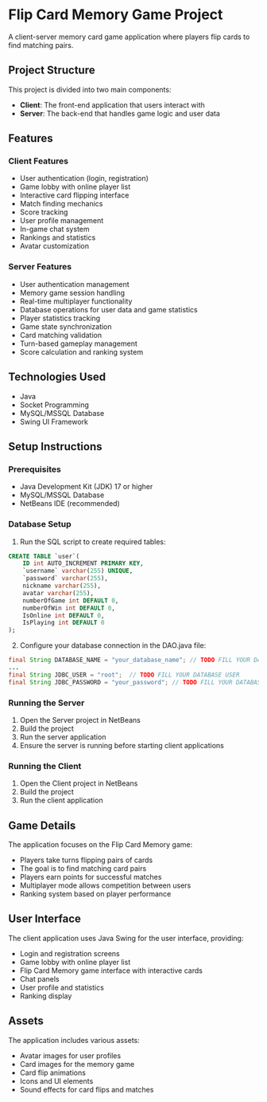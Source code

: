 # Flip Card Memory Game Project

A client-server memory card game application where players flip cards to find matching pairs.

## Project Structure

This project is divided into two main components:

- **Client**: The front-end application that users interact with
- **Server**: The back-end that handles game logic and user data

## Features

### Client Features
- User authentication (login, registration)
- Game lobby with online player list
- Interactive card flipping interface
- Match finding mechanics
- Score tracking
- User profile management
- In-game chat system
- Rankings and statistics
- Avatar customization

### Server Features
- User authentication management
- Memory game session handling
- Real-time multiplayer functionality
- Database operations for user data and game statistics
- Player statistics tracking
- Game state synchronization
- Card matching validation
- Turn-based gameplay management
- Score calculation and ranking system

## Technologies Used

- Java
- Socket Programming
- MySQL/MSSQL Database
- Swing UI Framework

## Setup Instructions

### Prerequisites

- Java Development Kit (JDK) 17 or higher
- MySQL/MSSQL Database
- NetBeans IDE (recommended)

### Database Setup

1. Run the SQL script to create required tables:

```sql
CREATE TABLE `user`(
    ID int AUTO_INCREMENT PRIMARY KEY,
    `username` varchar(255) UNIQUE,
    `password` varchar(255),
    nickname varchar(255),
    avatar varchar(255),
    numberOfGame int DEFAULT 0,
    numberOfWin int DEFAULT 0,
    IsOnline int DEFAULT 0,
    IsPlaying int DEFAULT 0
);
```

2. Configure your database connection in the DAO.java file:

```java
final String DATABASE_NAME = "your_database_name"; // TODO FILL YOUR DATABASE NAME
...
final String JDBC_USER = "root";  // TODO FILL YOUR DATABASE USER
final String JDBC_PASSWORD = "your_password"; // TODO FILL YOUR DATABASE PASSWORD
```

### Running the Server

1. Open the Server project in NetBeans
2. Build the project
3. Run the server application
4. Ensure the server is running before starting client applications

### Running the Client

1. Open the Client project in NetBeans
2. Build the project
3. Run the client application

## Game Details

The application focuses on the Flip Card Memory game:
- Players take turns flipping pairs of cards
- The goal is to find matching card pairs
- Players earn points for successful matches
- Multiplayer mode allows competition between users
- Ranking system based on player performance

## User Interface

The client application uses Java Swing for the user interface, providing:
- Login and registration screens
- Game lobby with online player list
- Flip Card Memory game interface with interactive cards
- Chat panels
- User profile and statistics
- Ranking display

## Assets

The application includes various assets:
- Avatar images for user profiles
- Card images for the memory game
- Card flip animations
- Icons and UI elements
- Sound effects for card flips and matches






